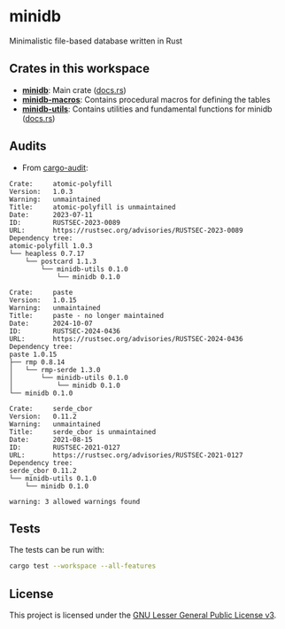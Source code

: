# minidb

Minimalistic file-based database written in Rust

## Crates in this workspace

* **[minidb](./minidb/README.md)**: Main crate ([docs.rs](https://docs.rs/minidb))
* **[minidb-macros](./minidb-macros/README.md)**: Contains procedural macros for defining the tables
* **[minidb-utils](./minidb-utils/README.md)**: Contains utilities and fundamental functions for minidb ([docs.rs](https://docs.rs/minidb-utils))

## Audits

* From [cargo-audit](https://crates.io/crates/cargo-audit):

```text
Crate:     atomic-polyfill
Version:   1.0.3
Warning:   unmaintained
Title:     atomic-polyfill is unmaintained
Date:      2023-07-11
ID:        RUSTSEC-2023-0089
URL:       https://rustsec.org/advisories/RUSTSEC-2023-0089
Dependency tree:
atomic-polyfill 1.0.3
└── heapless 0.7.17
    └── postcard 1.1.3
        └── minidb-utils 0.1.0
            └── minidb 0.1.0

Crate:     paste
Version:   1.0.15
Warning:   unmaintained
Title:     paste - no longer maintained
Date:      2024-10-07
ID:        RUSTSEC-2024-0436
URL:       https://rustsec.org/advisories/RUSTSEC-2024-0436
Dependency tree:
paste 1.0.15
├── rmp 0.8.14
│   └── rmp-serde 1.3.0
│       └── minidb-utils 0.1.0
│           └── minidb 0.1.0
└── minidb 0.1.0

Crate:     serde_cbor
Version:   0.11.2
Warning:   unmaintained
Title:     serde_cbor is unmaintained
Date:      2021-08-15
ID:        RUSTSEC-2021-0127
URL:       https://rustsec.org/advisories/RUSTSEC-2021-0127
Dependency tree:
serde_cbor 0.11.2
└── minidb-utils 0.1.0
    └── minidb 0.1.0

warning: 3 allowed warnings found
```

## Tests

The tests can be run with:

```bash
cargo test --workspace --all-features
```

## License

This project is licensed under the [GNU Lesser General Public License v3](https://www.gnu.org/licenses/lgpl-3.0.en.html).
